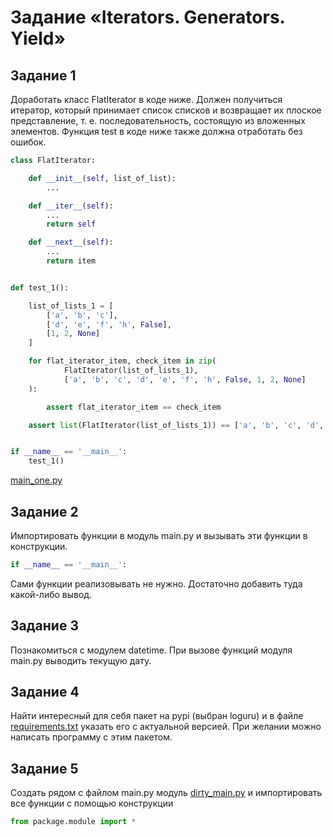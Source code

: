 # Задание «Iterators. Generators. Yield»

## Задание 1

Доработать класс FlatIterator в коде ниже. Должен получиться итератор, который принимает список списков 
и возвращает их плоское представление, т. е. последовательность, состоящую из вложенных элементов. 
Функция test в коде ниже также должна отработать без ошибок.

```python
class FlatIterator:

    def __init__(self, list_of_list):
        ...

    def __iter__(self):
        ...
        return self

    def __next__(self):
        ...
        return item


def test_1():

    list_of_lists_1 = [
        ['a', 'b', 'c'],
        ['d', 'e', 'f', 'h', False],
        [1, 2, None]
    ]

    for flat_iterator_item, check_item in zip(
            FlatIterator(list_of_lists_1),
            ['a', 'b', 'c', 'd', 'e', 'f', 'h', False, 1, 2, None]
    ):

        assert flat_iterator_item == check_item

    assert list(FlatIterator(list_of_lists_1)) == ['a', 'b', 'c', 'd', 'e', 'f', 'h', False, 1, 2, None]


if __name__ == '__main__':
    test_1()
```

[main_one.py](/Professional_Python/Iterators.%20Generators.%20Yield/main_one.py)


## Задание 2

Импортировать функции в модуль main.py и вызывать эти функции в конструкции.

```python
if __name__ == '__main__':
```

Сами функции реализовывать не нужно. Достаточно добавить туда какой-либо вывод.

## Задание 3

Познакомиться с модулем datetime. При вызове функций модуля main.py выводить текущую дату.

## Задание 4

Найти интересный для себя пакет на pypi (выбран loguru) и в файле [requirements.txt](/Professional_Python/Import.%20Module.%20Package/requirements.txt) указать его с актуальной версией. При желании можно написать программу с этим пакетом.

## Задание 5

Создать рядом с файлом main.py модуль [dirty_main.py](/Professional_Python/Import.%20Module.%20Package/dirty_main.py) и импортировать все функции с помощью конструкции

```python
from package.module import *
```
